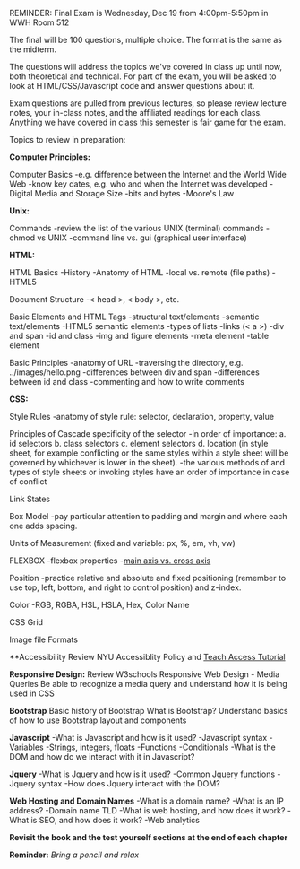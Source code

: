 REMINDER: Final Exam is Wednesday, Dec 19 from 4:00pm-5:50pm in WWH Room 512

The final will be 100 questions, multiple choice. The format is the same as the midterm.  

The questions will address the topics we've covered in class up until now, both theoretical and technical. For part of the exam, you will be asked to look at HTML/CSS/Javascript code and answer questions about it. 

Exam questions are pulled from previous lectures, so please review lecture notes, your in-class notes, and the affiliated readings for each class. Anything we have covered in class this semester is fair game for the exam.

Topics to review in preparation:

**Computer Principles:**

Computer Basics
-e.g. difference between the Internet and the World Wide Web
-know key dates, e.g. who and when the Internet was developed
-Digital Media and Storage Size
-bits and bytes
-Moore's Law

**Unix:**

Commands
-review the list of the various UNIX (terminal) commands 
-chmod vs UNIX
-command line vs. gui (graphical user interface)

**HTML:**

HTML Basics
-History
-Anatomy of HTML
-local vs. remote (file paths)
-HTML5

Document Structure
-< head >, < body >, etc.

Basic Elements and HTML Tags
-structural text/elements
-semantic text/elements
-HTML5 semantic elements
-types of lists
-links (< a >) 
-div and span
-id and class
-img and figure elements
-meta element
-table element

Basic Principles
-anatomy of URL
-traversing the directory, e.g. ../images/hello.png
-differences between div and span
-differences between id and class
-commenting and how to write comments

**CSS:**

Style Rules
-anatomy of style rule: selector, declaration, property, value

Principles of Cascade
specificity of the selector
-in order of importance:
a. id selectors
b. class selectors
c. element selectors
d. location (in style sheet, for example conflicting or the same styles within a style sheet will be governed by whichever is lower in the sheet).
-the various methods of and types of style sheets or invoking styles have an order of importance in case of conflict

Link States

Box Model
-pay particular attention to padding and margin and where each one adds spacing.

Units of Measurement (fixed and variable: px, %, em, vh, vw)

FLEXBOX
-flexbox properties
-[main axis vs. cross axis](https://shelf.brytewave.com/#/books/9781491960158/cfi/6/44!/4/10/82/2/2/2@0.314:0)

Position
-practice relative and absolute and fixed positioning (remember to use top, left, bottom, and right to control position) and z-index.

Color
-RGB, RGBA, HSL, HSLA, Hex, Color Name

CSS Grid

Image file Formats

**Accessibility
Review NYU Accessiblity Policy and [Teach Access Tutorial](https://teachaccess.github.io/tutorial/#/4)

**Responsive Design:**
Review W3schools Responsive Web Design - Media Queries
Be able to recognize a media query and understand how it is being used in CSS

**Bootstrap**
Basic history of Bootstrap
What is Bootstrap?
Understand basics of how to use Bootstrap layout and components

**Javascript**
-What is Javascript and how is it used?
-Javascript syntax
-Variables
-Strings, integers, floats
-Functions
-Conditionals
-What is the DOM and how do we interact with it in Javascript?

**Jquery**
-What is Jquery and how is it used?
-Common Jquery functions
-Jquery syntax
-How does Jquery interact with the DOM?

**Web Hosting and Domain Names**
-What is a domain name?
-What is an IP address?
-Domain name TLD
-What is web hosting, and how does it work?
-What is SEO, and how does it work?
-Web analytics


**Revisit the book and the test yourself sections at the end of each chapter**


**Reminder:**
*Bring a pencil and relax*
